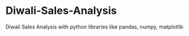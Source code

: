 # Diwali-Sales-Analysis
Diwali Sales Analysis with python libraries like pandas, numpy, matplotlib 
